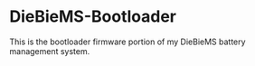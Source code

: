 # DieBieMS-Bootloader
This is the bootloader firmware portion of my DieBieMS battery management system.
